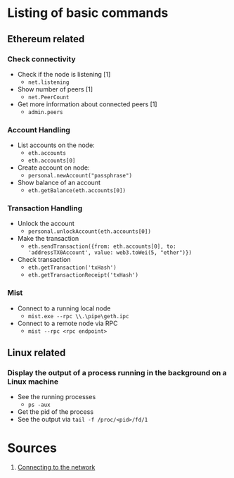 # Listing of basic commands


## Ethereum related

### Check connectivity
*   Check if the node is listening [1]
    *   `net.listening`
*   Show number of peers [1]
    *   `net.PeerCount`
*   Get more information about connected peers [1]
    *   `admin.peers`

### Account Handling
*   List accounts on the node: 
    *   `eth.accounts`
    *   `eth.accounts[0]`
*   Create account on node: 
    *   `personal.newAccount("passphrase")`
*   Show balance of an account
    *   `eth.getBalance(eth.accounts[0])`

### Transaction Handling
*   Unlock the account
    *   `personal.unlockAccount(eth.accounts[0])`
*   Make the transaction
    *   `eth.sendTransaction({from: eth.accounts[0], to: 'addressTX0Account', value: web3.toWei(5, "ether")})`
*   Check transaction
    *   `eth.getTransaction('txHash')`
    *   `eth.getTransactionReceipt('txHash')`


### Mist
*   Connect to a running local node 
    *   `mist.exe --rpc \\.\pipe\geth.ipc`
*   Connect to a remote node via RPC
    *   `mist --rpc <rpc endpoint>`


## Linux related

### Display the output of a process running in the background on a Linux machine
*   See the running processes
    *   `ps -aux`
*   Get the pid of the process
*   See the output via `tail -f /proc/<pid>/fd/1`


# Sources
1.  [Connecting to the network](https://github.com/ethereum/go-ethereum/wiki/Connecting-to-the-network)